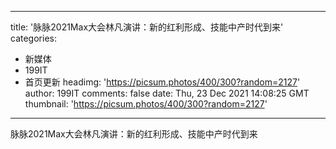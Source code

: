 
---
title: '脉脉2021Max大会林凡演讲：新的红利形成、技能中产时代到来'
categories: 
 - 新媒体
 - 199IT
 - 首页更新
headimg: 'https://picsum.photos/400/300?random=2127'
author: 199IT
comments: false
date: Thu, 23 Dec 2021 14:08:25 GMT
thumbnail: 'https://picsum.photos/400/300?random=2127'
---

<div>   
脉脉2021Max大会林凡演讲：新的红利形成、技能中产时代到来  
</div>
            